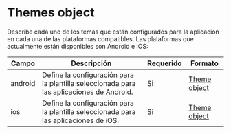 # Themes object

Describe cada uno de los temas que están configurados para la aplicación en cada una de las plataformas compatibles. Las plataformas que actualmente están disponibles son Android e iOS:

| Campo   | Descripción                                                                             | Requerido | Formato       |
| ------- | --------------------------------------------------------------------------------------- | --------- | ------------- |
| android | Define la configuración para la plantilla seleccionada para las aplicaciones de Android. | Si        | [Theme object](spanish/objects/theme-object.md) |
| ios | Define la configuración para la plantilla seleccionada para las aplicaciones de iOS. | Si        | [Theme object](spanish/objects/theme-object.md) |
